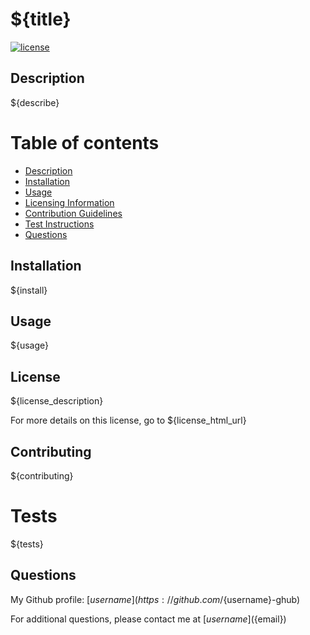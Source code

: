# ${title}

[![license](https://img.shields.io/badge/${license_label}-${license_key}-a2a429.svg)](<$(license_html_url)>)

## Description

${describe}

# Table of contents

- [Description](#description)
- [Installation](#installation)
- [Usage](#usage)
- [Licensing Information](#license)
- [Contribution Guidelines](#contributing)
- [Test Instructions](#tests)
- [Questions](#questions)

## Installation

${install}

## Usage

${usage}

## License

${license_description}

For more details on this license, go to ${license_html_url}

## Contributing

${contributing}

# Tests

${tests}

## Questions

My Github profile: [${username}](https://github.com/${username}-ghub)

For additional questions, please contact me at [${username}](${email})
